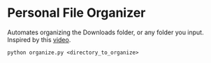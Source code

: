 # Personal File Organizer

Automates organizing the Downloads folder, or any folder you input. Inspired by this [video](https://www.youtube.com/watch?v=NCvI-K0Gp90).


```
python organize.py <directory_to_organize>
```